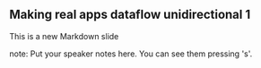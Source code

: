 ##  Making real apps dataflow unidirectional 1

This is a new Markdown slide

note:
    Put your speaker notes here.
    You can see them pressing 's'.
